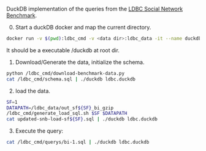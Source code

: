 DuckDB implementation of the queries from the [LDBC Social Network Benchmark](https://arxiv.org/abs/2001.02299).

0. Start a duckDB docker and map the current directory.
```bash
docker run -v $(pwd):ldbc_cmd -v <data dir>:ldbc_data -it --name duckdb-ldbc datacatering/duckdb:v1.1.1
```
It should be a executable /duckdb at root dir.


1. Download/Generate the data, initialize the schema.

```bash
python /ldbc_cmd/download-benchmark-data.py
cat /ldbc_cmd/schema.sql | ./duckdb ldbc.duckdb
```

2. load the data.
```bash
SF=1
DATAPATH=/ldbc_data/out_sf${SF}_bi_gzip
/ldbc_cmd/generate_load_sql.sh $SF $DATAPATH
cat updated-snb-load-sf${SF}.sql | ./duckdb ldbc.duckdb
```


3. Execute the query:
```bash
cat /ldbc_cmd/querys/bi-1.sql | ./duckdb ldbc.duckdb
```